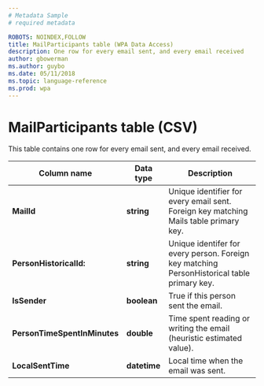 ```yaml
---
# Metadata Sample
# required metadata

ROBOTS: NOINDEX,FOLLOW
title: MailParticipants table (WPA Data Access)
description: One row for every email sent, and every email received
author: gbowerman
ms.author: guybo
ms.date: 05/11/2018
ms.topic: language-reference
ms.prod: wpa
---
```


# MailParticipants table (CSV)

This table contains one row for every email sent, and every email received.
  
|Column name|Data type|Description|
|-----------------|---------------|-----------------|
|**MailId**|**string**|Unique identifier for every email sent. Foreign key matching Mails table primary key.|
|**PersonHistoricalId:**|**string**|Unique identifer for every person. Foreign key matching PersonHistorical table primary key.|  
|**IsSender**|**boolean**|True if this person sent the email.|
|**PersonTimeSpentInMinutes**|**double**|Time spent reading or writing the email (heuristic estimated value).|
|**LocalSentTime**|**datetime**|Local time when the email was sent.|

